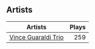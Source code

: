 ## Artists
Artists | Plays 
----- | -----: 
[Vince Guaraldi Trio](/artists/vince-guaraldi-trio-37943) | 259

